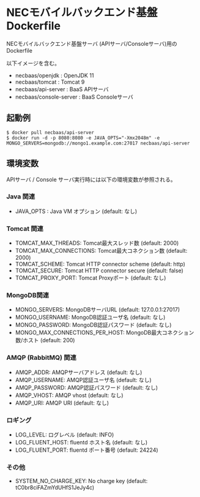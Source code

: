 NECモバイルバックエンド基盤 Dockerfile
======================================

NECモバイルバックエンド基盤サーバ (APIサーバ/Consoleサーバ)用の
Dockerfile

以下イメージを含む。

* necbaas/openjdk : OpenJDK 11
* necbaas/tomcat : Tomcat 9
* necbaas/api-server : BaaS APIサーバ
* necbaas/console-server : BaaS Consoleサーバ

起動例
------

    $ docker pull necbaas/api-server
    $ docker run -d -p 8080:8080 -e JAVA_OPTS="-Xmx2048m" -e MONGO_SERVERS=mongodb://mongo1.example.com:27017 necbaas/api-server

環境変数
--------

APIサーバ / Console サーバ実行時には以下の環境変数が参照される。

### Java 関連

* JAVA_OPTS : Java VM オプション (default: なし)

### Tomcat 関連

* TOMCAT_MAX_THREADS: Tomcat最大スレッド数 (default: 2000)
* TOMCAT_MAX_CONNECTIONS: Tomcat最大コネクション数 (default: 2000)
* TOMCAT_SCHEME: Tomcat HTTP connector scheme (default: http)
* TOMCAT_SECURE: Tomcat HTTP connector secure (default: false)
* TOMCAT_PROXY_PORT: Tomcat Proxyポート (default: なし)

### MongoDB関連

* MONGO_SERVERS: MongoDBサーバURL (default: 127.0.0.1:27017)
* MONGO_USERNAME: MongoDB認証ユーザ名 (default: なし)
* MONGO_PASSWORD: MongoDB認証パスワード (default: なし)
* MONGO_MAX_CONNECTIONS_PER_HOST: MongoDB最大コネクション数/ホスト (default: 200)

### AMQP (RabbitMQ) 関連

* AMQP_ADDR: AMQPサーバアドレス (default: なし)
* AMQP_USERNAME: AMQP認証ユーザ名 (default: なし)
* AMQP_PASSWORD: AMQP認証パスワード (default: なし)
* AMQP_VHOST: AMQP vhost (default: なし)
* AMQP_URI: AMQP URI (default: なし)

### ロギング
* LOG_LEVEL: ログレベル (default: INFO)
* LOG_FLUENT_HOST: fluentd ホスト名 (default: なし)
* LOG_FLUENT_PORT: fluentd ポート番号 (default: 24224)

### その他

* SYSTEM_NO_CHARGE_KEY: No charge key (default: tC0br8ciFAZmYdUHfS1JeJy4c)
